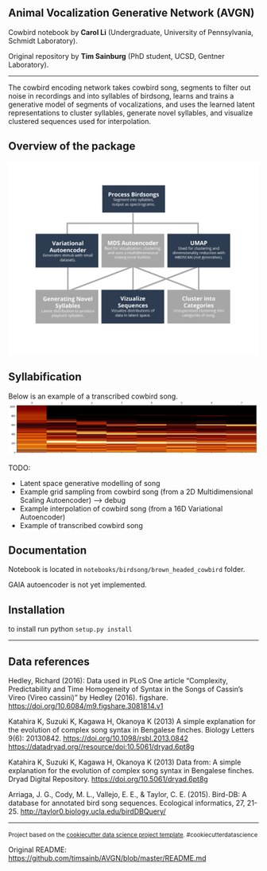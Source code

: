 
Animal Vocalization Generative Network (AVGN)
---
Cowbird notebook by **Carol Li** (Undergraduate, University of Pennsylvania, Schmidt Laboratory).

Original repository by **Tim Sainburg** (PhD student, UCSD, Gentner Laboratory).

---

The cowbird encoding network takes cowbird song, segments to filter out noise in recordings and into syllables of birdsong, learns and trains a generative model of segments of vocalizations, and uses the learned latent representations to cluster syllables, generate novel syllables, and visualize clustered sequences used for interpolation.

Overview of the package
------------
![description](src_img/method-roadmap.png)

## Syllabification
Below is an example of a transcribed cowbird song.
![syllabification_example](src_img/2019-01-01_09-00-00-000000.jpg)

TODO: 
- Latent space generative modelling of song
- Example grid sampling from cowbird song (from a 2D Multidimensional Scaling Autoencoder) --> debug
- Example interpolation of cowbird song (from a 16D Variational Autoencoder)
- Example of transcribed cowbird song

Documentation
------------
Notebook is located in `notebooks/birdsong/brown_headed_cowbird` folder. 

GAIA autoencoder is not yet implemented.

Installation
------------

to install run python `setup.py install`

---

Data references
------------

Hedley, Richard (2016): Data used in PLoS One article “Complexity, Predictability and Time Homogeneity of Syntax in the Songs of Cassin’s Vireo (Vireo cassini)” by Hedley (2016). figshare. https://doi.org/10.6084/m9.figshare.3081814.v1

Katahira K, Suzuki K, Kagawa H, Okanoya K (2013) A simple explanation for the evolution of complex song syntax in Bengalese finches. Biology Letters 9(6): 20130842. https://doi.org/10.1098/rsbl.2013.0842  https://datadryad.org//resource/doi:10.5061/dryad.6pt8g

Katahira K, Suzuki K, Kagawa H, Okanoya K (2013) Data from: A simple explanation for the evolution of complex song syntax in Bengalese finches. Dryad Digital Repository. https://doi.org/10.5061/dryad.6pt8g

Arriaga, J. G., Cody, M. L., Vallejo, E. E., & Taylor, C. E. (2015). Bird-DB: A database for annotated bird song sequences. Ecological informatics, 27, 21-25. http://taylor0.biology.ucla.edu/birdDBQuery/

------------

<p><small>Project based on the <a target="_blank" href="https://drivendata.github.io/cookiecutter-data-science/">cookiecutter data science project template</a>. #cookiecutterdatascience</small></p>

Original README: https://github.com/timsainb/AVGN/blob/master/README.md
